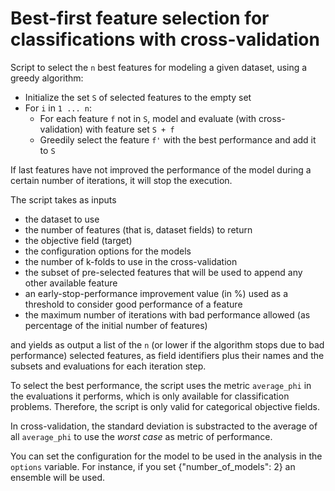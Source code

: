 # Best-first feature selection for classifications with cross-validation

Script to select the `n` best features for modeling a given dataset,
using a greedy algorithm:

- Initialize the set `S` of selected features to the empty set
- For `i` in `1 ... n`:
  - For each feature `f` not in `S`, model and evaluate (with cross-validation)
    with feature set `S + f`
  - Greedily select the feature `f'` with the best performance and add
    it to `S`

If last features have not improved the performance of the model during a 
certain number of iterations, it will stop the execution.


The script takes as inputs

- the dataset to use
- the number of features (that is, dataset fields) to return
- the objective field (target)
- the configuration options for the models
- the number of k-folds to use in the cross-validation
- the subset of pre-selected features that will be used to append any other
  available feature
- an early-stop-performance improvement value (in %) used as a threshold
  to consider good performance of a feature
- the maximum number of iterations with bad performance allowed (as
  percentage of the initial number of features)

and yields as output a
list of the `n` (or lower if the algorithm stops due to bad performance) 
selected features, as field identifiers plus their names and the subsets 
and evaluations for each iteration step.

To select the best performance, the script uses the metric
`average_phi` in the evaluations it performs, which is only available
for classification problems.  Therefore, the script is only valid for
categorical objective fields. 

In cross-validation, the standard deviation is substracted to the average 
of all `average_phi` to use the *worst case* as metric of
performance. 

You can set the configuration for the model to be used in the analysis in the
`options` variable. For instance, if you set {"number_of_models": 2} an
ensemble will be used.
